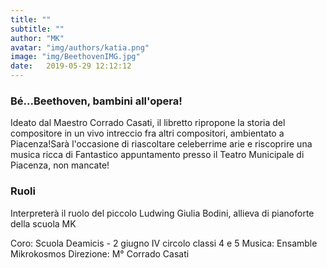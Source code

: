 ```yaml
---
title: ""
subtitle: ""
author: "MK"
avatar: "img/authors/katia.png"
image: "img/BeethovenIMG.jpg"
date:   2019-05-29 12:12:12
---
```


### Bé...Beethoven, bambini all'opera!
Ideato dal Maestro Corrado Casati, il libretto ripropone la storia del compositore in un vivo intreccio fra altri compositori, ambientato a Piacenza!Sarà l'occasione di riascoltare celeberrime arie e riscoprire una musica ricca di
Fantastico appuntamento presso il Teatro Municipale di Piacenza, non mancate!


### Ruoli
Interpreterà il ruolo del piccolo Ludwing Giulia Bodini, allieva di pianoforte della scuola MK

Coro: Scuola Deamicis - 2 giugno IV circolo classi 4 e 5
Musica: Ensamble Mikrokosmos
Direzione: M° Corrado Casati
